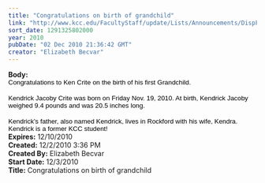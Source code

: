 ```yaml
---
title: "Congratulations on birth of grandchild"
link: "http://www.kcc.edu/FacultyStaff/update/Lists/Announcements/DispForm.aspx?ID=16"
sort_date: 1291325802000
year: 2010
pubDate: "02 Dec 2010 21:36:42 GMT"
creator: "Elizabeth Becvar"
---
```


<div><b>Body:</b> <div class=ExternalClass561D6665BCFA474283037816F2DF1695><div>
<p class=MsoNormal style="margin:0in 0in 0pt"><span style="font-size:10pt;color:black;font-family:'Arial','sans-serif'"></span></p>
<p class=MsoNormal style="margin:0in 0in 0pt"><span style="font-size:10pt;color:black;font-family:'Arial','sans-serif'">Congratulations to Ken Crite on the birth of his first Grandchild. </span></p>
<p class=MsoNormal style="margin:0in 0in 0pt"><span style="font-size:10pt;color:black;font-family:'Arial','sans-serif'"></span> </p>
<p class=MsoNormal style="margin:0in 0in 0pt"><span style="font-size:10pt;color:black;font-family:'Arial','sans-serif'">Kendrick Jacoby Crite was born on Friday Nov. 19, 2010. At birth, Kendrick Jacoby weighed 9.4 pounds and was 20.5 inches long.</span></p>
<p class=MsoNormal style="margin:0in 0in 0pt"><span style="font-size:10pt;color:black;font-family:'Arial','sans-serif'"></span> </p>
<p class=MsoNormal style="margin:0in 0in 0pt"><span style="font-size:10pt;color:black;font-family:'Arial','sans-serif'">Kendrick’s father, also named Kendrick, lives in Rockford with his wife, Kendra. Kendrick is a former KCC student!</span></p></div></div></div>
<div><b>Expires:</b> 12/10/2010</div>
<div><b>Created:</b> 12/2/2010 3:36 PM</div>
<div><b>Created By:</b> Elizabeth Becvar</div>
<div><b>Start Date:</b> 12/3/2010</div>
<div><b>Title:</b> Congratulations on birth of grandchild</div>
